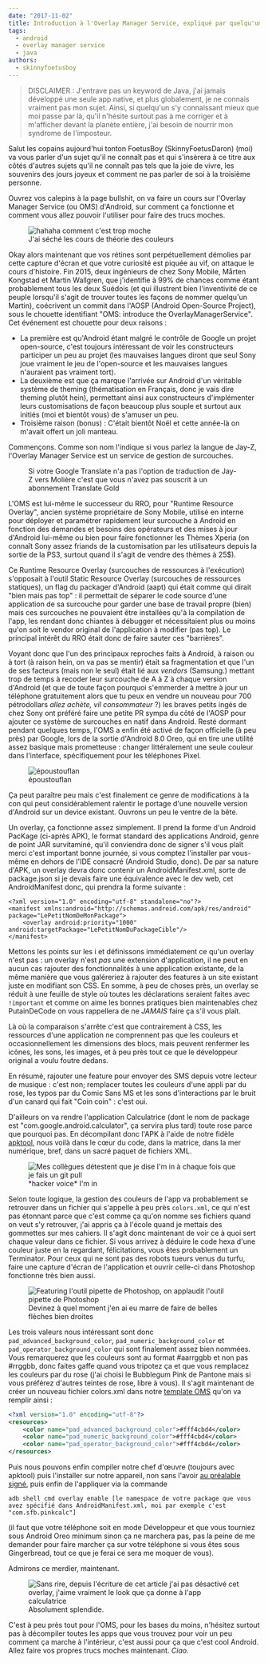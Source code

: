 ```yaml
---
date: "2017-11-02"
title: Introduction à l'Overlay Manager Service, expliqué par quelqu'un qui n'y connaît rien
tags:
  - android
  - overlay manager service
  - java
authors:
  - skinnyfoetusboy
---
```


> DISCLAIMER : J'entrave pas un keyword de Java, j'ai jamais développé une seule
> app native, et plus globalement, je ne connais vraiment pas mon sujet. Ainsi,
> si quelqu'un s'y connaissant mieux que moi passe par là, qu'il n'hésite
> surtout pas à me corriger et à m'afficher devant la planète entière, j'ai
> besoin de nourrir mon syndrome de l'imposteur.

Salut les copains aujourd'hui tonton FoetusBoy (SkinnyFoetusDaron) (moi) va vous
parler d'un sujet qu'il ne connaît pas et qui s'insèrera à ce titre aux côtés
d'autres sujets qu'il ne connaît pas tels que la joie de vivre, les souvenirs
des jours joyeux et comment ne pas parler de soi à la troisième personne.

Ouvrez vos calepins à la page bullshit, on va faire un cours sur l'Overlay
Manager Service (ou OMS) d'Android, sur comment ça fonctionne et comment vous
allez pouvoir l'utiliser pour faire des trucs moches.

<figure>
  <img src="OMS-moche.png" alt="hahaha comment c'est trop moche" />
  <figcaption>J'ai séché les cours de théorie des couleurs</figcaption>
</figure>

Okay alors maintenant que vos rétines sont perpétuellement démolies par cette
capture d'écran et que votre curiosité est piquée au vif, on attaque le cours
d'histoire. Fin 2015, deux ingénieurs de chez Sony Mobile, Mårten Kongstad et
Martin Wallgren, que j'identifie à 99% de chances comme étant probablement tous
les deux Suédois (et qui illustrent bien l'inventivité de ce peuple lorsqu'il
s'agit de trouver toutes les façons de nommer quelqu'un Martin), coécrivent un
commit dans l'AOSP (Android Open-Source Project), sous le chouette identifiant
"OMS: introduce the OverlayManagerService". Cet événement est chouette pour deux
raisons :

- La première est qu'Android étant malgré le contrôle de Google un projet
  open-source, c'est toujours intéressant de voir les constructeurs participer
  un peu au projet (les mauvaises langues diront que seul Sony joue vraiment le
  jeu de l'open-source et les mauvaises langues n'auraient pas vraiment tort).
- La deuxième est que ça marque l'arrivée sur Android d'un véritable système de
  theming (thématisation en Français, donc je vais dire theming plutôt hein),
  permettant ainsi aux constructeurs d'implémenter leurs customisations de façon
  beaucoup plus souple et surtout aux initiés (moi et bientôt vous) de s'amuser
  un peu.
- Troisième raison (bonus) : C'était bientôt Noël et cette année-là on m'avait
  offert un joli manteau.

Commençons. Comme son nom l'indique si vous parlez la langue de Jay-Z, l'Overlay
Manager Service est un service de gestion de surcouches.

<figure>
  <img src="jayz.png" alt="" />
  <figcaption>Si votre Google Translate n'a pas l'option de traduction de Jay-Z vers Molière c'est que vous n'avez pas souscrit à un abonnement Translate Gold</figcaption>
</figure>

L'OMS est lui-même le successeur du RRO, pour "Runtime Resource Overlay", ancien
système propriétaire de Sony Mobile, utilisé en interne pour déployer et
paramétrer rapidement leur surcouche à Android en fonction des demandes et
besoins des opérateurs et des mises à jour d'Android lui-même ou bien pour faire
fonctionner les Thèmes Xperia (on connaît Sony assez friands de la customisation
par les utilisateurs depuis la sortie de la PS3, surtout quand il s'agit de
vendre des thèmes à 25$).

Ce Runtime Resource Overlay (surcouches de ressources à l'exécution) s'opposait
à l'outil Static Resource Overlay (surcouches de ressources statiques), un flag
du packager d'Android (aapt) qui était comme qui dirait "bien mais pas top" : il
permettait de séparer le code source d'une application de sa surcouche pour
garder une base de travail propre (bien) mais ces surcouches ne pouvaient être
installées qu'à la compilation de l'app, les rendant donc chiantes à débugger et
nécessitaient plus ou moins qu'on soit le vendor original de l'application à
modifier (pas top). Le principal intérêt du RRO était donc de faire sauter ces
"barrières".

Voyant donc que l'un des principaux reproches faits à Android, à raison ou à
tort (à raison hein, on va pas se mentir) était sa fragmentation et que l'un de
ses facteurs (mais non le seul) était lié aux _vendors_ (Samsung.) mettant trop
de temps à recoder leur surcouche de A à Z à chaque version d'Android (et que de
toute façon pourquoi s'emmerder à mettre à jour un téléphone gratuitement alors
que tu peux en vendre un nouveau pour 700 pétrodollars _allez achète, vil
consommateur_ ?) les braves petits ingés de chez Sony ont préféré faire une
petite PR sympa du côté de l'AOSP pour ajouter ce système de surcouches en natif
dans Android. Resté dormant pendant quelques temps, l'OMS a enfin été activé de
façon officielle (à peu près) par Google, lors de la sortie d'Android 8.0 Oreo,
qui en tire une utilité assez basique mais prometteuse : changer littéralement
une seule couleur dans l'interface, spécifiquement pour les téléphones Pixel.

<figure>
  <img src="epoustouflan.png" alt="époustouflan" />
  <figcaption>époustouflan</figcaption>
</figure>

Ça peut paraître peu mais c'est finalement ce genre de modifications à la con
qui peut considérablement ralentir le portage d'une nouvelle version d'Android
sur un device existant. Ouvrons un peu le ventre de la bête.

Un overlay, ça fonctionne assez simplement. Il prend la forme d'un Android
PacKage (ci-après APK), le format standard des applications Android, genre de
point JAR survitaminé, qu'il conviendra donc de signer s'il vous plaît merci
c'est important bonne journée, si vous comptez l'installer par vous-même en
dehors de l'IDE consacré (Android Studio, donc). De par sa nature d'APK, un
overlay devra donc contenir un AndroidManifest.xml, sorte de package.json si je
devais faire une équivalence avec le dev web, cet AndroidManifest donc, qui
prendra la forme suivante :

```
<?xml version="1.0" encoding="utf-8" standalone="no"?>
<manifest xmlns:android="http://schemas.android.com/apk/res/android" package="LePetitNomDeMonPackage">
    <overlay android:priority="1000" android:targetPackage="LePetitNomDuPackageCible"/>
</manifest>
```

Mettons les points sur les i et définissons immédiatement ce qu'un overlay n'est
pas : un overlay n'est _pas_ une extension d'application, il ne peut en aucun
cas rajouter des fonctionnalités à une application existante, de la même manière
que vous galéreriez à rajouter des features à un site existant juste en
modifiant son CSS. En somme, à peu de choses près, un overlay se réduit à une
feuille de style où toutes les déclarations seraient faites avec `!important` et
comme on aime les bonnes pratiques bien maintenables chez PutainDeCode on vous
rappellera de ne _JAMAIS_ faire ça s'il vous plaît.

Là où la comparaison s'arrête c'est que contrairement à CSS, les ressources
d'une application ne comprennent pas que les couleurs et occasionnellement les
dimensions des blocs, mais peuvent renfermer les icônes, les sons, les images,
et à peu près tout ce que le développeur original a voulu foutre dedans.

En résumé, rajouter une feature pour envoyer des SMS depuis votre lecteur de
musique : c'est non; remplacer toutes les couleurs d'une appli par du rose, les
typos par du Comic Sans MS et les sons d'interactions par le bruit d'un canard
qui fait "Coin coin" : c'est oui.

D'ailleurs on va rendre l'application Calculatrice (dont le nom de package est
"com.google.android.calculator", ça servira plus tard) toute rose parce que
pourquoi pas. En décompilant donc l'APK à l'aide de notre fidèle
[apktool](https://ibotpeaches.github.io/Apktool/), nous voilà dans le cœur du
code, dans la matrice, dans la mer numérique, bref, dans un sacré paquet de
fichiers XML.

<figure>
  <img src="chosenOne.png" alt="Mes collègues détestent que je dise I'm in à chaque fois que je fais un git pull" />
  <figcaption>*hacker voice* I'm in</figcaption>
</figure>

Selon toute logique, la gestion des couleurs de l'app va probablement se
retrouver dans un fichier qui s'appelle à peu près `colors.xml`, ce qui n'est
pas étonnant parce que c'est comme ça qu'on nomme ses fichiers quand on veut s'y
retrouver, j'ai appris ça à l'école quand je mettais des gommettes sur mes
cahiers. Il s'agit donc maintenant de voir ce à quoi sert chaque valeur dans ce
fichier. Si vous arrivez à déduire le code hexa d'une couleur juste en la
regardant, félicitations, vous êtes probablement un Terminator. Pour ceux qui ne
sont pas des robots tueurs venus du turfu, faire une capture d'écran de
l'application et ouvrir celle-ci dans Photoshop fonctionne très bien aussi.

<figure>
  <img src="colors.png" alt="Featuring l'outil pipette de Photoshop, on applaudit l'outil pipette de Photoshop" />
  <figcaption>Devinez à quel moment j'en ai eu marre de faire de belles flèches bien droites</figcaption>
</figure>

Les trois valeurs nous intéressant sont donc `pad_advanced_background_color`,
`pad_numeric_background_color` et `pad_operator_background_color` qui sont
finalement assez bien nommées. Vous remarquerez que les couleurs sont au format
#aarrggbb et non pas #rrggbb, donc faites gaffe quand vous tripotez ça et que
vous remplacez les couleurs par du rose (j'ai choisi le Bubblegum Pink de
Pantone mais si vous préférez d'autres teintes de rose, libre à vous). Il s'agit
maintenant de créer un nouveau fichier colors.xml dans notre
[template OMS](https://github.com/skinnyfoetusboy/OMS-template) qu'on va remplir
ainsi :

```xml
<?xml version="1.0" encoding="utf-8"?>
<resources>
    <color name="pad_advanced_background_color">#fff4cbd4</color>
    <color name="pad_numeric_background_color">#fff4cbd4</color>
    <color name="pad_operator_background_color">#fff4cbd4</color>
</resources>
```

Puis nous pouvons enfin compiler notre chef d'œuvre (toujours avec apktool) puis
l'installer sur notre appareil, non sans l'avoir
[au préalable signé](https://stackoverflow.com/questions/10930331/how-to-sign-an-already-compiled-apk),
puis enfin de l'appliquer via la commande

```
adb shell cmd overlay enable [le namespace de votre package que vous avez spécifié dans AndroidManifest.xml, moi par exemple c'est "com.sfb.pinkcalc"]
```

(il faut que votre téléphone soit en mode Développeur et que vous tourniez sous
Android Oreo minimum sinon ça ne marchera pas, pas la peine de me demander pour
faire marcher ça sur votre téléphone si vous êtes sous Gingerbread, tout ce que
je ferai ce sera me moquer de vous).

Admirons ce merdier, maintenant.

<figure>
  <img src="fuckthatspink.png" alt="Sans rire, depuis l'écriture de cet article j'ai pas désactivé cet overlay, j'aime vraiment le look que ça donne à l'app calculatrice" />
  <figcaption>Absolument splendide.</figcaption>
</figure>

C'est à peu près tout pour l'OMS, pour les bases du moins, n'hésitez surtout pas
à décompiler toutes les apps que vous trouvez pour voir un peu comment ça marche
à l'intérieur, c'est aussi pour ça que c'est cool Android. Allez faire vos
propres trucs moches maintenant. _Ciao._
